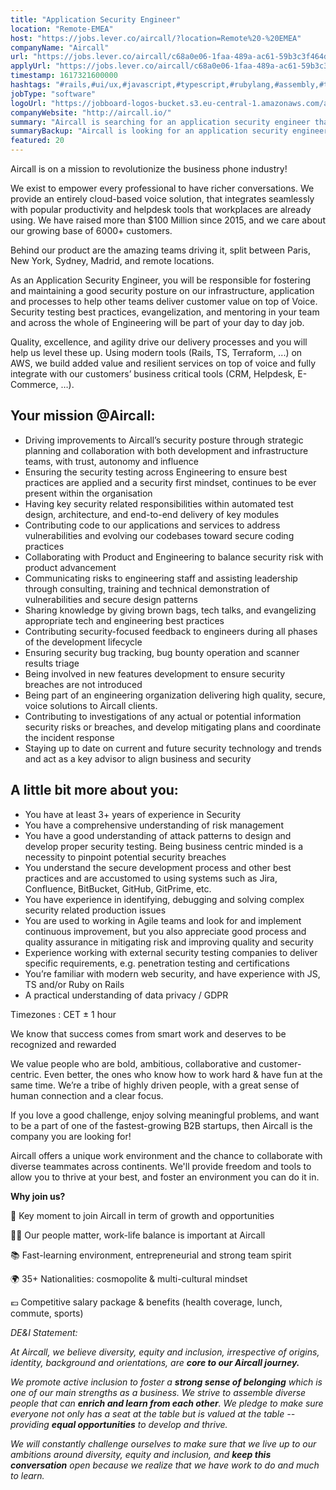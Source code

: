 ```yaml
---
title: "Application Security Engineer"
location: "Remote-EMEA"
host: "https://jobs.lever.co/aircall/?location=Remote%20-%20EMEA"
companyName: "Aircall"
url: "https://jobs.lever.co/aircall/c68a0e06-1faa-489a-ac61-59b3c3f464dd"
applyUrl: "https://jobs.lever.co/aircall/c68a0e06-1faa-489a-ac61-59b3c3f464dd/apply"
timestamp: 1617321600000
hashtags: "#rails,#ui/ux,#javascript,#typescript,#rubylang,#assembly,#terraform,#scrum,#aws,#management"
jobType: "software"
logoUrl: "https://jobboard-logos-bucket.s3.eu-central-1.amazonaws.com/aircall"
companyWebsite: "http://aircall.io/"
summary: "Aircall is searching for an application security engineer that has 3+ years of experience in Security."
summaryBackup: "Aircall is looking for an application security engineer that has experience in: #rails, #ui/ux, #javascript."
featured: 20
---
```


Aircall is on a mission to revolutionize the business phone industry!

We exist to empower every professional to have richer conversations. We provide an entirely cloud-based voice solution, that integrates seamlessly with popular productivity and helpdesk tools that workplaces are already using. We have raised more than $100 Million since 2015, and we care about our growing base of 6000+ customers.

Behind our product are the amazing teams driving it, split between Paris, New York, Sydney, Madrid, and remote locations.

As an Application Security Engineer, you will be responsible for fostering and maintaining a good security posture on our infrastructure, application and processes to help other teams deliver customer value on top of Voice. Security testing best practices, evangelization, and mentoring in your team and across the whole of Engineering will be part of your day to day job.

Quality, excellence, and agility drive our delivery processes and you will help us level these up. Using modern tools (Rails, TS, Terraform, ...) on AWS, we build added value and resilient services on top of voice and fully integrate with our customers’ business critical tools (CRM, Helpdesk, E-Commerce, …).

## Your mission @Aircall:

*   Driving improvements to Aircall’s security posture through strategic planning and collaboration with both development and infrastructure teams, with trust, autonomy and influence
*   Ensuring the security testing across Engineering to ensure best practices are applied and a security first mindset, continues to be ever present within the organisation
*   Having key security related responsibilities within automated test design, architecture, and end-to-end delivery of key modules
*   Contributing code to our applications and services to address vulnerabilities and evolving our codebases toward secure coding practices
*   Collaborating with Product and Engineering to balance security risk with product advancement
*   Communicating risks to engineering staff and assisting leadership through consulting, training and technical demonstration of vulnerabilities and secure design patterns
*   Sharing knowledge by giving brown bags, tech talks, and evangelizing appropriate tech and engineering best practices
*   Contributing security-focused feedback to engineers during all phases of the development lifecycle
*   Ensuring security bug tracking, bug bounty operation and scanner results triage
*   Being involved in new features development to ensure security breaches are not introduced
*   Being part of an engineering organization delivering high quality, secure, voice solutions to Aircall clients.
*   Contributing to investigations of any actual or potential information security risks or breaches, and develop mitigating plans and coordinate the incident response
*   Staying up to date on current and future security technology and trends and act as a key advisor to align business and security

## A little bit more about you:

*   You have at least 3+ years of experience in Security
*   You have a comprehensive understanding of risk management
*   You have a good understanding of attack patterns to design and develop proper security testing. Being business centric minded is a necessity to pinpoint potential security breaches
*   You understand the secure development process and other best practices and are accustomed to using systems such as Jira, Confluence, BitBucket, GitHub, GitPrime, etc.
*   You have experience in identifying, debugging and solving complex security related production issues
*   You are used to working in Agile teams and look for and implement continuous improvement, but you also appreciate good process and quality assurance in mitigating risk and improving quality and security
*   Experience working with external security testing companies to deliver specific requirements, e.g. penetration testing and certifications
*   You’re familiar with modern web security, and have experience with JS, TS and/or Ruby on Rails
*   A practical understanding of data privacy / GDPR

Timezones : CET ± 1 hour

We know that success comes from smart work and deserves to be recognized and rewarded

We value people who are bold, ambitious, collaborative and customer-centric. Even better, the ones who know how to work hard & have fun at the same time. We’re a tribe of highly driven people, with a great sense of human connection and a clear focus. 

If you love a good challenge, enjoy solving meaningful problems, and want to be a part of one of the fastest-growing B2B startups, then Aircall is the company you are looking for!

Aircall offers a unique work environment and the chance to collaborate with diverse teammates across continents. We'll provide freedom and tools to allow you to thrive at your best, and foster an environment you can do it in.

**Why join us?**

🚀 Key moment to join Aircall in term of growth and opportunities

💆‍♀️ Our people matter, work-life balance is important at Aircall

📚 Fast-learning environment, entrepreneurial and strong team spirit

🌍 35+ Nationalities: cosmopolite & multi-cultural mindset

💶 Competitive salary package & benefits (health coverage, lunch, commute, sports)

_DE&I Statement:_ 

_At Aircall, we believe diversity, equity and inclusion, irrespective of origins, identity, background and orientations, are_ **_core to our Aircall journey._** 

_We promote active inclusion to foster a_ **_strong sense of belonging_** _which is one of our main strengths as a business. We strive to assemble diverse people that can_ **_enrich and learn from each other_**_. We pledge to make sure everyone not only has a seat at the table but is valued at the table -- providing_ **_equal opportunities_** _to develop and thrive._

_We will constantly challenge ourselves to make sure that we live up to our ambitions around diversity, equity and inclusion, and_ **_keep this conversation_** _open because we realize that we have work to do and much to learn._
